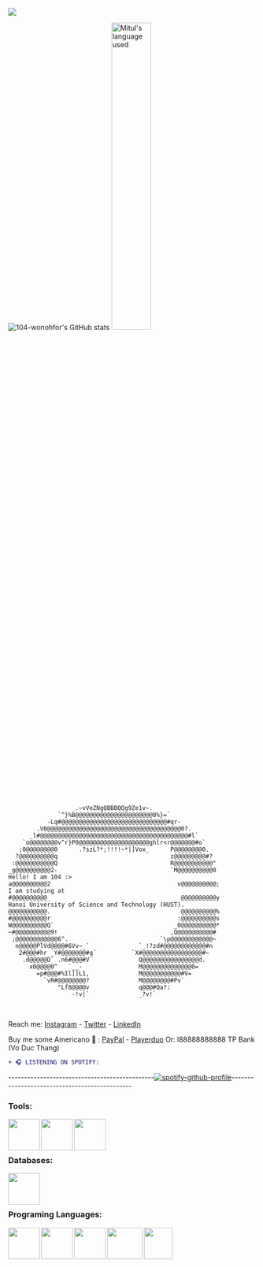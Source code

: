 
![](https://visitor-badge.glitch.me/badge?page_id=104-wonohfor.104-wonohfor)

![104-wonohfor's GitHub stats](https://github-readme-stats.vercel.app/api?username=104-wonohfor&show_icons=true&theme=tokyonight)
<a href="https://github.com/104-wonohfor/104-wonohfor"><img alt="Mitul's language used" src="https://github-readme-stats.vercel.app/api/top-langs/?username=104-wonohfor&layout=compact&langs_count=8&theme=gruvbox" width=40%/></a>


```

                   .~vVeZNgQBBBQQg9Ze1v~.                   
              `^}%B@@@@@@@@@@@@@@@@@@@@@@8%}=`                 
           -Lq#@@@@@@@@@@@@@@@@@@@@@@@@@@@@@@#qr-                                
        .V0@@@@@@@@@@@@@@@@@@@@@@@@@@@@@@@@@@@@@@0?.                             
      _l#@@@@@@@@@@@@@@@@@@@@@@@@@@@@@@@@@@@@@@@@@@#l`             
    `o@@@@@@@@v^r}P0@@@@@@@@@@@@@@@@@@@@ghlr<r@@@@@@@#o`          
   ;0@@@@@@@@0      .?szL?*;!!!!~*|]Vox_      P@@@@@@@@0.           
  ?@@@@@@@@@@q                                z@@@@@@@@@#?     
 :@@@@@@@@@@@Q                                R@@@@@@@@@@@"    
_g@@@@@@@@@@2-                                `M@@@@@@@@@@0                     Hello! I am 104 :>
a@@@@@@@@@@2                                    v@@@@@@@@@@;                     I am studying at 
#@@@@@@@@@@_                                     @@@@@@@@@@y       Hanoi University of Science and Technology (HUST).
@@@@@@@@@@@.                                     @@@@@@@@@@%   
#@@@@@@@@@@r                                    :@@@@@@@@@@s   
W@@@@@@@@@@Q`                                  _0@@@@@@@@@@*   
~#@@@@@@@@@@9!                                ,Q@@@@@@@@@@#    
 ;@@@@@@@@@@@@6^.                          `\p@@@@@@@@@@@@~    
  n@@@@@PlVd@@@@#6Vv~_`              `_!?zd#@@@@@@@@@@@@#n     
   2#@@@#hr _Y#@@@@@@@#q`          `X#@@@@@@@@@@@@@@@@@#~      
    .d@@@@@D` .n6#@@@#V`             Q@@@@@@@@@@@@@@@@d.       
      x0@@@@0^   `__-                M@@@@@@@@@@@@@@0=         
        =p#@@@#%Il]]L1,              M@@@@@@@@@@@#V=          
          `vR#@@@@@@@@?              M@@@@@@@@#Pv`             
              "Lf8@@@@v              q@@@#Qa?:                 
                  -!v|`              _?v!`                  
```

<br>




Reach me: [Instagram](https://iplogger.org/2N02u7) - [Twitter](https://iplogger.org/2NQ2u7) - [LinkedIn](https://www.linkedin.com/in/thang-vo-duc-104-wonohfor/)


Buy me some Americano 🤤 : [PayPal](https://www.paypal.com/paypalme/104wonohfor) - [Playerduo](https://playerduo.com/18tuoimatem)
Or: l88888888888 TP Bank (Vo Duc Thang)

```diff
+ ️🎧 LISTENING ON SPOTIFY️:
``` 

----------------------------------------------[![spotify-github-profile](https://spotify-github-profile.vercel.app/api/view?uid=31orsm4voxb6nasyw57fulqpzmsq&cover_image=true&theme=default)](https://spotify-github-profile.vercel.app/api/view?uid=31orsm4voxb6nasyw57fulqpzmsq&redirect=true)----------------------------------------------

### Tools:
<img align='left' height="64" width="64" src="https://cdn.cdnlogo.com/logos/s/43/sublime-text.svg" />
<img align='left' height="64" width="64" src="https://cdn.cdnlogo.com/logos/v/82/visual-studio-code.svg" />
<img align='left' height="64" width="64" src="https://user-images.githubusercontent.com/104601534/175475552-b9a6c4be-3ab0-4d1f-af77-65f8f978fe9a.png" />
<br>
<br>
<br>

### Databases:
<img align='left' height="64" width="64" src="https://cdn.cdnlogo.com/logos/m/10/mysql.svg" />
<br>
<br>
<br>

### Programing Languages:
<img align='left' height="64" width="64" src="https://user-images.githubusercontent.com/104601534/175476462-80064cac-1e1f-4a60-92c0-c498cac8f807.png" />
<img align='left' height="64" width="64" src="https://cdn.cdnlogo.com/logos/p/3/python.svg" />
<img align='left' height="64" width="64" src="https://cdn.cdnlogo.com/logos/j/44/javascript.svg" />
<img align='left' height="64" width="72" src="https://user-images.githubusercontent.com/104601534/175475860-a3da0982-6775-457d-9043-b1c06c80e78c.png" />
<img align='left' height="64" width="58" src="https://upload.wikimedia.org/wikipedia/commons/thumb/1/18/ISO_C%2B%2B_Logo.svg/306px-ISO_C%2B%2B_Logo.svg.png?20170928190710" />




